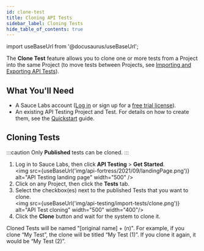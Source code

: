 ```yaml
---
id: clone-test
title: Cloning API Tests
sidebar_label: Cloning Tests
hide_table_of_contents: true
---
```


import useBaseUrl from '@docusaurus/useBaseUrl';

The **Clone Test** feature allows you to clone one or more tests from a Project into the same Project (to move tests between Projects, see [Importing and Exporting API Tests](/api-testing/import-export-tests/)).


## What You'll Need

* A Sauce Labs account ([Log in](https://accounts.saucelabs.com/am/XUI/#login/) or sign up for a [free trial license](https://saucelabs.com/sign-up)).
* An existing API Testing Project and Test. For details on how to create them, see the [Quickstart](/api-testing/quickstart/) guide.

## Cloning Tests

:::caution
Only **Published** tests can be cloned.
:::

1. Log in to Sauce Labs, then click **API Testing** > **Get Started**.<br/><img src={useBaseUrl('img/api-fortress/2021/09/landingPage.png')} alt="API Testing landing page" width="500" />
2. Click on any Project, then click the **Tests** tab.
3. Select the checkbox(es) next to the published Tests that you want to clone.<br/><img src={useBaseUrl('img/api-testing/import-tests/clone.png')} alt="API Test cloning" width="500" width="400"/>
4. Click the **Clone** button and wait for the system to clone it.

Cloned Tests will be named "[original name] + (n)". For example, if you clone “My Test”, the clone will be titled “My Test (1)”. If you clone it again, it would be “My Test (2)”.

